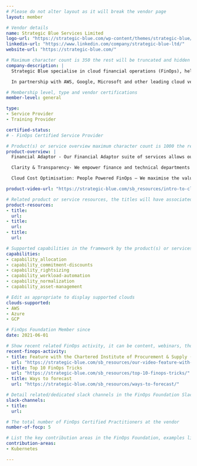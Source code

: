 ```yaml
---
# Please do not alter layout as it will break the vendor page
layout: member

# Vendor details
name: Strategic Blue Services Limited
logo-url: "https://strategic-blue.com/wp-content/themes/strategic-blue/images/logo.png"
linkedin-url: "https://www.linkedin.com/company/strategic-blue-ltd/"
website-url: "https://strategic-blue.com/"

# Maximum character count is 350 the rest will be truncated and hidden automatically on your page
company-description: |
  Strategic Blue specialise in cloud financial operations (FinOps), helping businesses buy cloud in the way that they want, understand their cloud usage, and optimise their cloud spend.

  In partnership with AWS, Google, Microsoft and other leading cloud vendors, we take the financial uncertainty out of cloud operations.

# Membership level, type and vendor certifications
member-level: general

type:
- Service Provider
- Training Provider

certified-status:
# - FinOps Certified Service Provider

# Product(s) or service overview maximum character count is 1000 the rest will be truncated and hidden automatically on your page
product-overview: |
  Financial Adaptor - Our Financial Adaptor suite of services allows our customers to buy cloud on their terms. This additional flexibility maintains alignment with existing processes, procedures and legal terms to deliver reduced operational complexity. We provide, 15-120 day payment terms, pay upfront via Cloud Credits, pay by purchase Order, pay in your preferred currency, standardised Monthly Payments and a unified approach across cloud providers

  Clarity & Transparency- We empower finance and technical departments by providing insight into consumption and usage trends to make evidence-based design and procurement decisions by offering, simplified cloud billing, unified billing consistent across providers, backing sheets providing context to understand invoices, customisable chargeback and showback and dashboards of current and historical usage.

  Cloud Cost Optimisation: People Powered FinOps – We maximise the value of your cloud spend by ensuring you have access to the best vendor pricing models and the unique savings our financial modelling and the economies of scale our combined customer portfolio enables us to offer.

product-video-url: "https://strategic-blue.com/sb_resources/intro-to-cloud-finops/"

# Related product or service resources, the titles will have associated URLs, e.g. product
product-resources:
- title:
  url:
- title:
  url:
- title:
  url:

# Supported capabilities in the framework by the product(s) or services. Match the page-identifier per capability in order for the capability to show up on the vendor page.
capabilities:
- capability_allocation
- capability_commitment-discounts
- capability_rightsizing
- capability_workload-automation
- capability_normalization
- capability_asset-management

# Edit as appropriate to display supported clouds
clouds-supported:
- AWS
- Azure
- GCP

# FinOps Foundation Member since
date: 2021-06-01

# Show recent related FinOps activity, it can be content, webinars, thought leadership and include external links
recent-finops-activity:
- title: Feature with the Chartered Institute of Procurement & Supply (CIPS)
  url: "https://strategic-blue.com/sb_resources/our-video-feature-with-the-chartered-institute-of-procurement-supply-cips/"
- title: Top 10 FinOps Tricks
  url: "https://strategic-blue.com/sb_resources/top-10-finops-tricks/"
- title: Ways to forecast
  url: "https://strategic-blue.com/sb_resources/ways-to-forecast/"

# Detail related/dedicated slack channels in the FinOps Foundation Slack
slack-channels:
- title:
  url:

# The total number of FinOps Certified Practitioners at the vendor
number-of-focp: 5

# List the key contribution areas in the FinOps Foundation, examples listed
contribution-areas:
- Kubernetes

---
```

